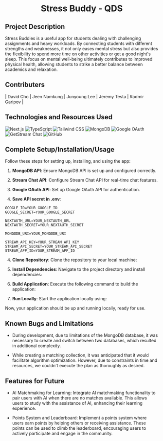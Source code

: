<h1 align="center"> Stress Buddy - QDS </h1> 

## Project Description
Stress Buddies is a useful app for students dealing with challenging assignments and heavy workloads. By connecting students with different strengths and weaknesses, it not only eases mental stress but also provides the flexibility to spend more time on other activities or get a good night's sleep. This focus on mental well-being ultimately contributes to improved physical health, allowing students to strike a better balance between academics and relaxation.


## Contributers
| David Cho | Jeen Namkung | Junyoung Lee | Jeremy Testa | Radmir Garipov |

## Technologies and Resources Used
![Next.js](https://img.shields.io/badge/Next.js-black?style=for-the-badge&logo=next.js)
![TypeScript](https://img.shields.io/badge/TypeScript-blue?style=for-the-badge&logo=typescript)
![Tailwind CSS](https://img.shields.io/badge/Tailwind_CSS-%231a202c.svg?style=for-the-badge&logo=tailwind-css&logoColor=61dafb)
![MongoDB](https://img.shields.io/badge/MongoDB-%234ea94b.svg?style=for-the-badge&logo=mongodb&logoColor=white)
![Google OAuth](https://img.shields.io/badge/Google_OAuth-%234285f4.svg?style=for-the-badge&logo=google&logoColor=white)
![GetStream Chat](https://img.shields.io/badge/GetStream_Chat-%23316192.svg?style=for-the-badge&logo=getstream&logoColor=white)
![GitHub](https://img.shields.io/badge/GitHub-%23121011.svg?style=for-the-badge&logo=github&logoColor=white)



## Complete Setup/Installation/Usage

Follow these steps for setting up, installing, and using the app:

1. **MongoDB API**: Ensure MongoDB API is set up and configured correctly.

2. **Stream Chat API**: Configure Stream Chat API for real-time chat features.

3. **Google OAuth API**: Set up Google OAuth API for authentication.

4. **Save API secret in .env**:

```
GOOGLE_ID=YOUR_GOOGLE_ID
GOOGLE_SECRET=YOUR_GOOGLE_SECRET

NEXTAUTH_URL=YOUR_NEXTAUTH_URL
NEXTAUTH_SECRET=YOUR_NEXTAUTH_SECRET

MONGODB_URI=YOUR_MONGODB_URI

STREAM_API_KEY=YOUR_STREAM_API_KEY
STREAM_API_SECRET=YOUR_STREAM_API_SECRET
STREAM_APP_ID=YOUR_STREAM_APP_ID
```

4. **Clone Repository**: Clone the repository to your local machine:

5. **Install Dependencies**: Navigate to the project directory and install dependencies:

6. **Build Application**: Execute the following command to build the application:

7. **Run Locally**: Start the application locally using:

Now, your application should be up and running locally, ready for use.




## Known Bugs and Limitations
* During development, due to limitations of the MongoDB database, it was necessary to create and switch between two databases, which resulted in additional complexity.

* While creating a matching collection, it was anticipated that it would facilitate algorithm optimization. However, due to constraints in time and resources, we couldn't execute the plan as thoroughly as desired.


## Features for Future
* AI Matchmaking for Learning: Integrate AI matchmaking functionality to pair users with AI when there are no matches available. This allows users to study with the assistance of AI, enhancing their learning experience.

* Points System and Leaderboard: Implement a points system where users earn points by helping others or receiving assistance. These points can be used to climb the leaderboard, encouraging users to actively participate and engage in the community.